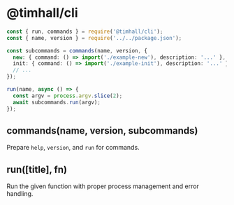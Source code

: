 # @timhall/cli

```ts
const { run, commands } = require('@timhall/cli');
const { name, version } = require('../../package.json');

const subcommands = commands(name, version, {
  new: { command: () => import('./example-new'), description: '...' },
  init: { command: () => import('./example-init'), description: '...' }
  // ...
});

run(name, async () => {
  const argv = process.argv.slice(2);
  await subcommands.run(argv);
});
```

## commands(name, version, subcommands)

Prepare `help`, `version`, and `run` for commands.

## run([title], fn)

Run the given function with proper process management and error handling.
